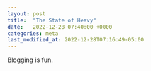 ```yaml
---
layout: post
title:  "The State of Heavy"
date:   2022-12-28 07:40:00 +0000
categories: meta
last_modified_at: 2022-12-28T07:16:49-05:00
---
```


Blogging is fun.